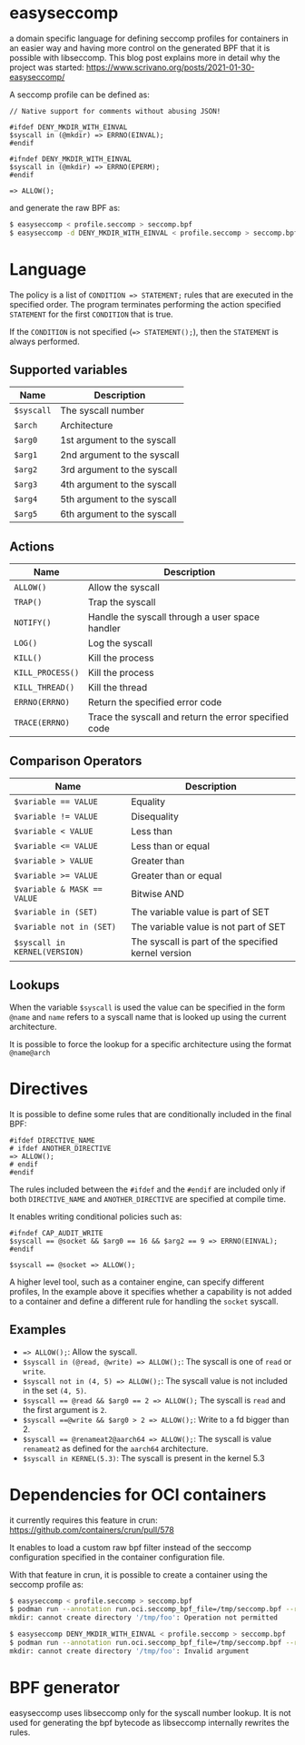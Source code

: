 # easyseccomp

a domain specific language for defining seccomp profiles for
containers in an easier way and having more control on the generated
BPF that it is possible with libseccomp.  This blog post explains more
in detail why the project was started:
https://www.scrivano.org/posts/2021-01-30-easyseccomp/

A seccomp profile can be defined as:

```
// Native support for comments without abusing JSON!

#ifdef DENY_MKDIR_WITH_EINVAL
$syscall in (@mkdir) => ERRNO(EINVAL);
#endif

#ifndef DENY_MKDIR_WITH_EINVAL
$syscall in (@mkdir) => ERRNO(EPERM);
#endif

=> ALLOW();
```

and generate the raw BPF as:

```sh
$ easyseccomp < profile.seccomp > seccomp.bpf
$ easyseccomp -d DENY_MKDIR_WITH_EINVAL < profile.seccomp > seccomp.bpf
```

# Language

The policy is a list of `CONDITION => STATEMENT;` rules that are
executed in the specified order.
The program terminates performing the action specified `STATEMENT`
for the first `CONDITION` that is true.

If the `CONDITION` is not specified (`=> STATEMENT();`), then the
`STATEMENT` is always performed.

## Supported variables

| Name       | Description                 |
|------------|-----------------------------|
| `$syscall` | The syscall number          |
| `$arch`    | Architecture                |
| `$arg0`    | 1st argument to the syscall |
| `$arg1`    | 2nd argument to the syscall |
| `$arg2`    | 3rd argument to the syscall |
| `$arg3`    | 4th argument to the syscall |
| `$arg4`    | 5th argument to the syscall |
| `$arg5`    | 6th argument to the syscall |

## Actions

| Name             | Description                                           |
|------------------|-------------------------------------------------------|
| `ALLOW()`        | Allow the syscall                                     |
| `TRAP()`         | Trap the syscall                                      |
| `NOTIFY()`       | Handle the syscall through a user space handler       |
| `LOG()`          | Log the syscall                                       |
| `KILL()`         | Kill the process                                      |
| `KILL_PROCESS()` | Kill the process                                      |
| `KILL_THREAD()`  | Kill the thread                                       |
| `ERRNO(ERRNO)`   | Return the specified error code                       |
| `TRACE(ERRNO)`   | Trace the syscall and return the error specified code |


## Comparison Operators

| Name                          | Description                                         |
|-------------------------------|-----------------------------------------------------|
| `$variable == VALUE`          | Equality                                            |
| `$variable != VALUE`          | Disequality                                         |
| `$variable < VALUE`           | Less than                                           |
| `$variable <= VALUE`          | Less than or equal                                  |
| `$variable > VALUE`           | Greater than                                        |
| `$variable >= VALUE`          | Greater than or equal                               |
| `$variable & MASK == VALUE`   | Bitwise AND                                         |
| `$variable in (SET)`          | The variable value is part of SET                   |
| `$variable not in (SET)`      | The variable value is not part of SET               |
| `$syscall in KERNEL(VERSION)` | The syscall is part of the specified kernel version |

## Lookups

When the variable `$syscall` is used the value can be specified in the
form `@name` and `name` refers to a syscall name that is looked up
using the current architecture.

It is possible to force the lookup for a specific architecture using
the format `@name@arch`

# Directives

It is possible to define some rules that are conditionally included in
the final BPF:

```
#ifdef DIRECTIVE_NAME
# ifdef ANOTHER_DIRECTIVE
=> ALLOW();
# endif
#endif
```

The rules included between the `#ifdef` and the `#endif` are included
only if both `DIRECTIVE_NAME` and `ANOTHER_DIRECTIVE` are specified at
compile time.

It enables writing conditional policies such as:

```
#ifndef CAP_AUDIT_WRITE
$syscall == @socket && $arg0 == 16 && $arg2 == 9 => ERRNO(EINVAL);
#endif

$syscall == @socket => ALLOW();
```

A higher level tool, such as a container engine, can specify different
profiles,  In the example above it specifies whether a capability is
not added to a container and define a different rule for handling the
`socket` syscall.

## Examples

- `=> ALLOW();`: Allow the syscall.
- `$syscall in (@read, @write) => ALLOW();`: The syscall is one of `read` or `write`.
- `$syscall not in (4, 5) => ALLOW();`: The syscall value is not included in the set `(4, 5)`.
- `$syscall == @read && $arg0 == 2 => ALLOW();` The syscall is `read` and the first argument is `2`.
- `$syscall ==@write && $arg0 > 2 => ALLOW();`: Write to a fd bigger than 2.
- `$syscall == @renameat2@aarch64 => ALLOW();`:  The syscall is value `renameat2` as
defined for the `aarch64` architecture.
- `$syscall in KERNEL(5.3)`: The syscall is present in the kernel 5.3

# Dependencies for OCI containers

it currently requires this feature in crun: https://github.com/containers/crun/pull/578

It enables to load a custom raw bpf filter instead of the seccomp
configuration specified in the container configuration file.

With that feature in crun, it is possible to create a container using
the seccomp profile as:

```sh
$ easyseccomp < profile.seccomp > seccomp.bpf
$ podman run --annotation run.oci.seccomp_bpf_file=/tmp/seccomp.bpf --rm fedora mkdir /tmp/foo
mkdir: cannot create directory '/tmp/foo': Operation not permitted

$ easyseccomp DENY_MKDIR_WITH_EINVAL < profile.seccomp > seccomp.bpf
$ podman run --annotation run.oci.seccomp_bpf_file=/tmp/seccomp.bpf --rm fedora mkdir /tmp/foo
mkdir: cannot create directory '/tmp/foo': Invalid argument
```

# BPF generator

easyseccomp uses libseccomp only for the syscall number lookup.  It is
not used for generating the bpf bytecode as libseccomp internally
rewrites the rules.

